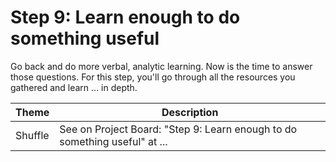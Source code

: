 # Step 9: Learn enough to do something useful

Go back and do more verbal, analytic learning. Now is the time to answer those questions. For this step, you'll go through all the resources you gathered and learn ... in depth.

| Theme | Description |
| -- | -- |
| Shuffle | See on Project Board: "Step 9: Learn enough to do something useful" at ... |

